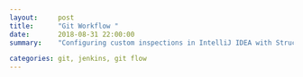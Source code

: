 ```yaml
---
layout:     post
title:      "Git Workflow "
date:       2018-08-31 22:00:00
summary:    "Configuring custom inspections in IntelliJ IDEA with Structural Search and Replacement inspection"

categories: git, jenkins, git flow
---
```

